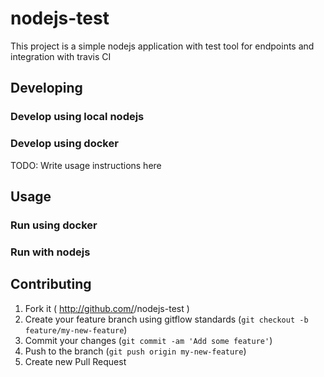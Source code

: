 # nodejs-test
This project is a simple nodejs application with test tool for endpoints and integration with travis CI

## Developing
### Develop using local nodejs
### Develop using docker

TODO: Write usage instructions here
## Usage
### Run using docker
### Run with nodejs




## Contributing

1. Fork it ( http://github.com/<my-github-username>/nodejs-test )
2. Create your feature branch using gitflow standards (`git checkout -b feature/my-new-feature`)
3. Commit your changes (`git commit -am 'Add some feature'`)
4. Push to the branch (`git push origin my-new-feature`)
5. Create new Pull Request
